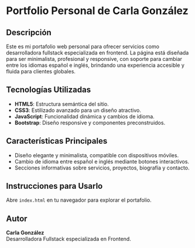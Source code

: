 # Portfolio Personal de Carla González

## Descripción
Este es mi portafolio web personal para ofrecer servicios como desarrolladora fullstack especializada en frontend. La página está diseñada para ser minimalista, profesional y responsive, con soporte para cambiar entre los idiomas español e inglés, brindando una experiencia accesible y fluida para clientes globales.

## Tecnologías Utilizadas
- **HTML5**: Estructura semántica del sitio.
- **CSS3**: Estilizado avanzado para un diseño atractivo.
- **JavaScript**: Funcionalidad dinámica y cambios de idioma.
- **Bootstrap**: Diseño responsive y componentes preconstruidos.

## Características Principales
- Diseño elegante y minimalista, compatible con dispositivos móviles.
- Cambio de idioma entre español e inglés mediante botones interactivos.
- Secciones informativas sobre servicios, proyectos, biografía y contacto.

## Instrucciones para Usarlo
Abre `index.html` en tu navegador para explorar el portafolio.

## Autor
**Carla González**  
Desarrolladora Fullstack especializada en Frontend.  